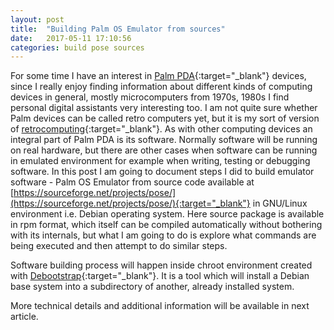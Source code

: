 ```yaml
---
layout: post
title:  "Building Palm OS Emulator from sources"
date:   2017-05-11 17:10:56
categories: build pose sources
---
```


For some time I have an interest in [Palm PDA](https://en.wikipedia.org/wiki/Palm_(PDA)){:target="_blank"} devices, since I really enjoy finding information about different kinds of computing devices in general, mostly microcomputers from 1970s, 1980s I find personal digital assistants very interesting too. I am not quite sure whether Palm devices can be called retro computers yet, but it is my sort of version of [retrocomputing](https://en.wikipedia.org/wiki/Retrocomputing){:target="_blank"}. As with other computing devices an integral part of Palm PDA is its software. Normally software will be running on real hardware, but there are other cases when software can be running in emulated environment for example when writing, testing or debugging software. In this post I am going to document steps I did to build emulator software - Palm OS Emulator from source code available at [https://sourceforge.net/projects/pose/](https://sourceforge.net/projects/pose/){:target="_blank"} in GNU/Linux environment i.e. Debian operating system. Here source package is available in rpm format, which itself can be compiled automatically without bothering with its internals, but what I am going to do is explore what commands are being executed and then attempt to do similar steps.

Software building process will happen inside chroot environment created with [Debootstrap](https://wiki.debian.org/Debootstrap){:target="_blank"}. It is a tool which will install a Debian base system into a subdirectory of another, already installed system. 

More technical details and additional information will be available in next article.
